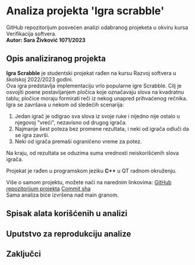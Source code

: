 # Analiza projekta 'Igra scrabble'

GitHub repozitorijum posvećen analizi odabranog projeketa u okviru kursa Verifikacija softvera.  
**Autor: Sara Živković 1071/2023**

## Opis analiziranog projekta
**Igra Scrabble** je studentski projekat rađen na kursu Razvoj softvera u školskoj 2022/2023 godini.  
Ova igra predstavlja implementaciju vrlo popularne igre Scrabble. Cilj je osvojiti poene postavljanjem pločica koje označavaju slova na kvadratnu tablu; pločice moraju formirati reči iz nekog unapred prihvaćenog rečnika.  
Igra se završava u nekom od sledećih scenarija:

1. Jedan igrač je odigrao sva slova iz svoje ruke i nijedno nije ostalo u njegovoj "vreći", nezavisno od drugog igrača.
2. Najmanje šest poteza bez promene rezultata, i neki od igrača odluči da se igra završi.
3. Neki od igrača premaši ograničeno vreme za potez.

Na kraju, od rezultata se oduzima suma vrednosti neiskorišćenih slova igrača.  

Projekat je rađen u programskom jeziku **C++** u QT radnom okruženju.

Više o samom projektu, možete naći na narednim linkovima:
[GitHub repozitorijum projekta](https://gitlab.com/matf-bg-ac-rs/course-rs/projects-2022-2023/10-igra-scrabble)
[Commit sha](2d80586a9b3383277c02b6218fe8b26b54aab6ed)  
Sama analiza biće izvršena nad main granom.

## Spisak alata korišćenih u analizi

## Uputstvo za reprodukciju analize

## Zaključci
